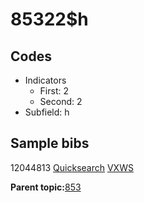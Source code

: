 # 85322$h

## Codes

-   Indicators
    -   First: 2
    -   Second: 2
-   Subfield: h

## Sample bibs

12044813 [Quicksearch](https://search.library.yale.edu/catalog/12044813) [VXWS](http://prodorbis.library.yale.edu:7014/vxws/GetHoldingsService?bibId=12044813)

**Parent topic:**[853](../../tags/853/853.md)

